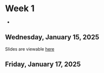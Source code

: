 # Week 1
-

## Wednesday, January 15, 2025

Slides are viewable [here](test.md)


## Friday, January 17, 2025